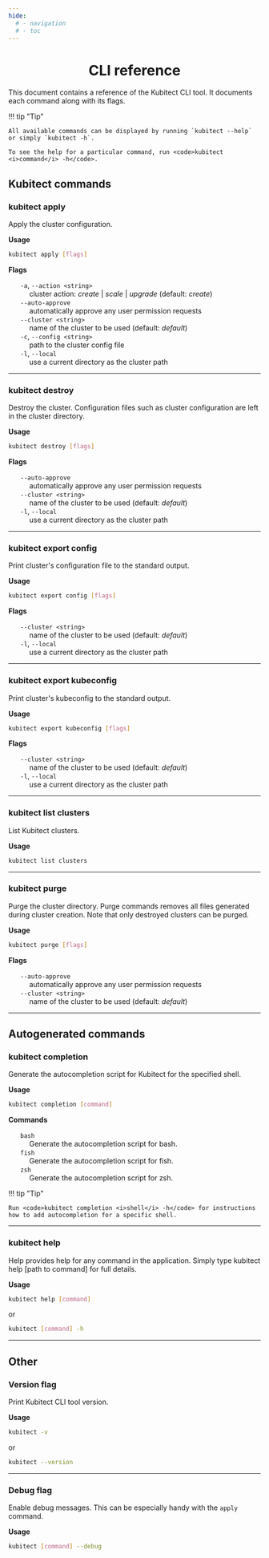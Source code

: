 ```yaml
---
hide:
  # - navigation
  # - toc
---
```


<h1 align="center">CLI reference</h1>

This document contains a reference of the Kubitect CLI tool.
It documents each command along with its flags.

!!! tip "Tip"

    All available commands can be displayed by running `kubitect --help` or simply `kubitect -h`.

    To see the help for a particular command, run <code>kubitect <i>command</i> -h</code>.


## Kubitect commands

### **kubitect apply**

Apply the cluster configuration.

**Usage**

```sh
kubitect apply [flags]
```

**Flags**

<ul style="list-style: none">
  <li>
    <code>-a</code>, <code>--action &lt;string&gt;</code>
    <br>&emsp;
    cluster action: <i>create</i> | <i>scale</i> | <i>upgrade</i> (default: <i>create</i>)
  </li>
  <li>
    <code>--auto-approve</code>
    <br>&emsp;
    automatically approve any user permission requests
  </li>
  <li>
    <code>--cluster &lt;string&gt;</code>
    <br>&emsp;
    name of the cluster to be used (default: <i>default</i>)
  </li>
  <li>
    <code>-c</code>, <code>--config &lt;string&gt;</code>
    <br>&emsp;
    path to the cluster config file
  </li>
  <li>
    <code>-l</code>, <code>--local</code>
    <br>&emsp;
    use a current directory as the cluster path
  </li>
</ul>

---
### **kubitect destroy**

Destroy the cluster.
Configuration files such as cluster configuration are left in the cluster directory.

**Usage**

```sh
kubitect destroy [flags]
```

**Flags**

<ul style="list-style: none">
  <li>
    <code>--auto-approve</code>
    <br>&emsp;
    automatically approve any user permission requests
  </li>
  <li>
    <code>--cluster &lt;string&gt;</code>
    <br>&emsp;
    name of the cluster to be used (default: <i>default</i>)
  </li>
  <li>
    <code>-l</code>, <code>--local</code>
    <br>&emsp;
    use a current directory as the cluster path
  </li>
</ul>

---
### **kubitect export config**

Print cluster's configuration file to the standard output.

**Usage**

```sh
kubitect export config [flags]
```

**Flags**

<ul style="list-style: none">
  <li>
    <code>--cluster &lt;string&gt;</code>
    <br>&emsp;
    name of the cluster to be used (default: <i>default</i>)
  </li>
  <li>
    <code>-l</code>, <code>--local</code>
    <br>&emsp;
    use a current directory as the cluster path
  </li>
</ul>

---
### **kubitect export kubeconfig**

Print cluster's kubeconfig to the standard output.

**Usage**

```sh
kubitect export kubeconfig [flags]
```

**Flags**

<ul style="list-style: none">
  <li>
    <code>--cluster &lt;string&gt;</code>
    <br>&emsp;
    name of the cluster to be used (default: <i>default</i>)
  </li>
  <li>
    <code>-l</code>, <code>--local</code>
    <br>&emsp;
    use a current directory as the cluster path
  </li>
</ul>

---
### **kubitect list clusters**

List Kubitect clusters.

**Usage**

```sh
kubitect list clusters
```

---
### **kubitect purge**

Purge the cluster directory.
Purge commands removes all files generated during cluster creation.
Note that only destroyed clusters can be purged.

**Usage**

```sh
kubitect purge [flags]
```

**Flags**

<ul style="list-style: none">
  <li>
    <code>--auto-approve</code>
    <br>&emsp;
    automatically approve any user permission requests
  </li>
  <li>
    <code>--cluster &lt;string&gt;</code>
    <br>&emsp;
    name of the cluster to be used (default: <i>default</i>)
  </li>
</ul>

---
## Autogenerated commands

### **kubitect completion**

Generate the autocompletion script for Kubitect for the specified shell.

**Usage**

```sh
kubitect completion [command]
```

**Commands**

<ul style="list-style: none">
  <li>
    <code>bash</code>
    <br>&emsp;
    Generate the autocompletion script for bash.
  </li>
  <li>
    <code>fish</code>
    <br>&emsp;
    Generate the autocompletion script for fish.
  </li>
  <li>
    <code>zsh</code>
    <br>&emsp;
    Generate the autocompletion script for zsh.
  </li>
</ul>

!!! tip "Tip"

    Run <code>kubitect completion <i>shell</i> -h</code> for instructions how to add autocompletion for a specific shell.

---
### **kubitect help**

Help provides help for any command in the application.
Simply type kubitect help [path to command] for full details.

**Usage**

``` sh
kubitect help [command]
```

or

```sh
kubitect [command] -h
```

---
## Other

### **Version flag**

Print Kubitect CLI tool version.

**Usage**

```sh
kubitect -v
```

or

```sh
kubitect --version
```

---
### **Debug flag**

Enable debug messages.
This can be especially handy with the `apply` command.

**Usage**

```sh
kubitect [command] --debug
```

